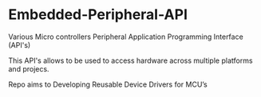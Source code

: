 # Embedded-Peripheral-API

Various Micro controllers  Peripheral Application Programming Interface (API's)

This API's allows to be used to access hardware across multiple platforms and projecs.

Repo aims to Developing Reusable Device Drivers for MCU’s

